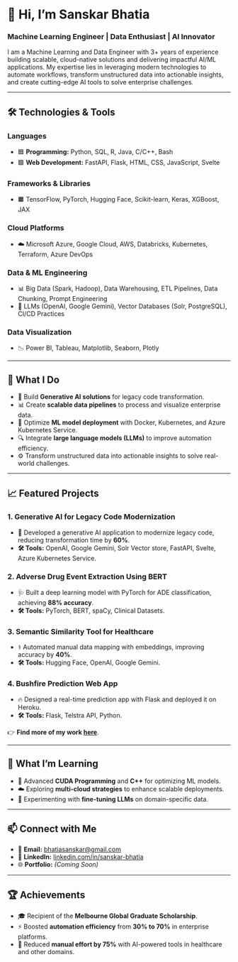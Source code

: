 # 👋 Hi, I’m **Sanskar Bhatia**  
### Machine Learning Engineer | Data Enthusiast | AI Innovator  

I am a Machine Learning and Data Engineer with 3+ years of experience building scalable, cloud-native solutions and delivering impactful AI/ML applications. My expertise lies in leveraging modern technologies to automate workflows, transform unstructured data into actionable insights, and create cutting-edge AI tools to solve enterprise challenges.

---

## 🛠️ **Technologies & Tools**

### **Languages**  
- 🟦 **Programming:** Python, SQL, R, Java, C/C++, Bash  
- 🟩 **Web Development:** FastAPI, Flask, HTML, CSS, JavaScript, Svelte  

### **Frameworks & Libraries**  
- 🟧 TensorFlow, PyTorch, Hugging Face, Scikit-learn, Keras, XGBoost, JAX  

### **Cloud Platforms**  
- ☁️ Microsoft Azure, Google Cloud, AWS, Databricks, Kubernetes, Terraform, Azure DevOps  

### **Data & ML Engineering**  
- 📊 Big Data (Spark, Hadoop), Data Warehousing, ETL Pipelines, Data Chunking, Prompt Engineering  
- 🤖 LLMs (OpenAI, Google Gemini), Vector Databases (Solr, PostgreSQL), CI/CD Practices  

### **Data Visualization**  
- 📉 Power BI, Tableau, Matplotlib, Seaborn, Plotly  

---

## 💼 **What I Do**
- 🧠 Build **Generative AI solutions** for legacy code transformation.  
- 📊 Create **scalable data pipelines** to process and visualize enterprise data.  
- 🚀 Optimize **ML model deployment** with Docker, Kubernetes, and Azure Kubernetes Service.  
- 🔍 Integrate **large language models (LLMs)** to improve automation efficiency.  
- ⚙️ Transform unstructured data into actionable insights to solve real-world challenges.  

---

## 📈 **Featured Projects**

### 1. **Generative AI for Legacy Code Modernization**  
- 🚀 Developed a generative AI application to modernize legacy code, reducing transformation time by **60%**.  
- **🛠 Tools:** OpenAI, Google Gemini, Solr Vector store, FastAPI, Svelte, Azure Kubernetes Service.  

### 2. **Adverse Drug Event Extraction Using BERT**  
- 🩺 Built a deep learning model with PyTorch for ADE classification, achieving **88% accuracy**.  
- **🛠 Tools:** PyTorch, BERT, spaCy, Clinical Datasets.  

### 3. **Semantic Similarity Tool for Healthcare**  
- ⚕️ Automated manual data mapping with embeddings, improving accuracy by **40%**.  
- **🛠 Tools:** Hugging Face, OpenAI, Google Gemini.  

### 4. **Bushfire Prediction Web App**  
- 🔥 Designed a real-time prediction app with Flask and deployed it on Heroku.  
- **🛠 Tools:** Flask, Telstra API, Python.  

👉 **Find more of my work [here](https://github.com/sanskar-bhatia)**.

---

## 🌱 **What I’m Learning**  
- 🚀 Advanced **CUDA Programming** and **C++** for optimizing ML models.  
- ☁️ Exploring **multi-cloud strategies** to enhance scalable deployments.  
- 🤖 Experimenting with **fine-tuning LLMs** on domain-specific data.  

---

## 📫 **Connect with Me**  
- 📧 **Email:** [bhatiasanskar@gmail.com](mailto:bhatiasanskar@gmail.com)  
- 🔗 **LinkedIn:** [linkedin.com/in/sanskar-bhatia](https://linkedin.com/in/sanskar-bhatia)  
- 🌐 **Portfolio:** *(Coming Soon)*  

---

## 🏆 **Achievements**  
- 🎓 Recipient of the **Melbourne Global Graduate Scholarship**.  
- ⚡ Boosted **automation efficiency** from **30% to 70%** in enterprise platforms.  
- 🏅 Reduced **manual effort by 75%** with AI-powered tools in healthcare and other domains.  
